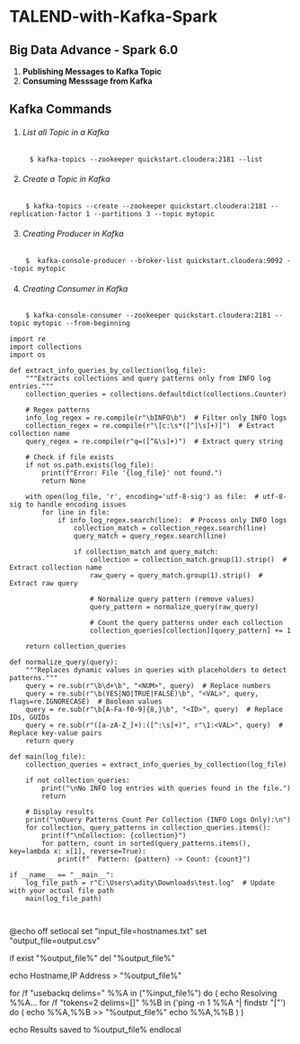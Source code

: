 # TALEND-with-Kafka-Spark

## Big Data Advance - Spark 6.0 ##

1. **Publishing Messages to Kafka Topic**
2. **Consuming Messsage from Kafka**


## Kafka Commands ##

1.  ###### List all Topic in a Kafka ######
```
	 $ kafka-topics --zookeeper quickstart.cloudera:2181 --list 
```
	
2. ###### Create a Topic in Kafka ######
```
	$ kafka-topics --create --zookeeper quickstart.cloudera:2181 --replication-factor 1 --partitions 3 --topic mytopic
```
3.  ###### Creating Producer in Kafka ######
```
	$  kafka-console-producer --broker-list quickstart.cloudera:9092 --topic mytopic
```
4. ###### Creating Consumer in Kafka ######
```
	$ kafka-console-consumer --zookeeper quickstart.cloudera:2181 --topic mytopic --from-beginning
```
```
import re
import collections
import os

def extract_info_queries_by_collection(log_file):
    """Extracts collections and query patterns only from INFO log entries."""
    collection_queries = collections.defaultdict(collections.Counter)

    # Regex patterns
    info_log_regex = re.compile(r"\bINFO\b")  # Filter only INFO logs
    collection_regex = re.compile(r"\[c:\s*([^]\s]+)]")  # Extract collection name
    query_regex = re.compile(r"q=([^&\s]+)")  # Extract query string

    # Check if file exists
    if not os.path.exists(log_file):
        print(f"Error: File '{log_file}' not found.")
        return None

    with open(log_file, 'r', encoding='utf-8-sig') as file:  # utf-8-sig to handle encoding issues
        for line in file:
            if info_log_regex.search(line):  # Process only INFO logs
                collection_match = collection_regex.search(line)
                query_match = query_regex.search(line)

                if collection_match and query_match:
                    collection = collection_match.group(1).strip()  # Extract collection name
                    raw_query = query_match.group(1).strip()  # Extract raw query
                    
                    # Normalize query pattern (remove values)
                    query_pattern = normalize_query(raw_query)

                    # Count the query patterns under each collection
                    collection_queries[collection][query_pattern] += 1

    return collection_queries

def normalize_query(query):
    """Replaces dynamic values in queries with placeholders to detect patterns."""
    query = re.sub(r"\b\d+\b", "<NUM>", query)  # Replace numbers
    query = re.sub(r"\b(YES|NO|TRUE|FALSE)\b", "<VAL>", query, flags=re.IGNORECASE)  # Boolean values
    query = re.sub(r"\b[A-Fa-f0-9]{8,}\b", "<ID>", query)  # Replace IDs, GUIDs
    query = re.sub(r"([a-zA-Z_]+):([^:\s]+)", r"\1:<VAL>", query)  # Replace key-value pairs
    return query

def main(log_file):
    collection_queries = extract_info_queries_by_collection(log_file)

    if not collection_queries:
        print("\nNo INFO log entries with queries found in the file.")
        return

    # Display results
    print("\nQuery Patterns Count Per Collection (INFO Logs Only):\n")
    for collection, query_patterns in collection_queries.items():
        print(f"\nCollection: {collection}")
        for pattern, count in sorted(query_patterns.items(), key=lambda x: x[1], reverse=True):
            print(f"  Pattern: {pattern} -> Count: {count}")

if __name__ == "__main__":
    log_file_path = r"C:\Users\adity\Downloads\test.log"  # Update with your actual file path
    main(log_file_path)



```


@echo off
setlocal
set "input_file=hostnames.txt"
set "output_file=output.csv"

if exist "%output_file%" del "%output_file%"

echo Hostname,IP Address > "%output_file%"

for /f "usebackq delims=" %%A in ("%input_file%") do (
    echo Resolving %%A...
    for /f "tokens=2 delims=[]" %%B in ('ping -n 1 %%A ^| findstr "["') do (
        echo %%A,%%B >> "%output_file%"
        echo %%A,%%B
    )
)

echo Results saved to %output_file%
endlocal


